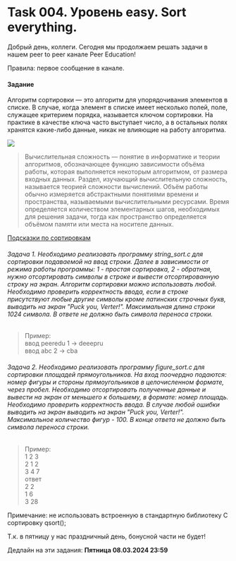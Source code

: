 # Task 004. Уровень easy. Sort everything.

Добрый день, коллеги. Сегодня мы продолжаем решать задачи в нашем peer to peer канале Peer Education!

Правила: первое сообщение в канале.

#### Задание
Алгоритм сортировки — это алгоритм для упорядочивания элементов в списке. В случае, когда элемент в списке имеет несколько полей, поле, служащее критерием порядка, называется ключом сортировки. На практике в качестве ключа часто выступает число, а в остальных полях хранятся какие-либо данные, никак не влияющие на работу алгоритма.

<image src="images/sort.gif">

> Вычислительная сложность — понятие в информатике и теории алгоритмов, обозначающее функцию зависимости объёма работы, которая выполняется некоторым алгоритмом, от размера входных данных. Раздел, изучающий вычислительную сложность, называется теорией сложности вычислений. Объём работы обычно измеряется абстрактными понятиями времени и пространства, называемыми вычислительными ресурсами. Время определяется количеством элементарных шагов, необходимых для решения задачи, тогда как пространство определяется объёмом памяти или места на носителе данных. 

[Подсказки по сортировкам](https://education.yandex.ru/journal/osnovnye-vidy-sortirovok-i-primery-ikh-realizatsii)

###### Задача 1. Необходимо реализовать программу string_sort.c для сортировки подаваемой на ввод строки. Далее в зависимости от режима работы программы: 1 - простая сортировка, 2 - обратная, нужно отсортировать символы в строке и вывести отсортированную строку на экран. Алгоритм сортировки можно использовать любой. Необходимо проверить корректность ввода, если в строке присутствуют любые другие символы кроме латинских строчных букв, выводить на экран "Puck you, Verter!". Максимальная длина строки 1024 символа. В ответе не должно быть символа переноса строки.

> Пример: \
> ввод peeredu 1 -> deeepru \
> ввод abc 2 -> cba

###### Задача 2. Необходимо реализовать программу figure_sort.c для сортировки площадей прямоугольников. На вход поочердно подаются: номер фигуры и стороны прямоугольников в целочисленном формате, через пробел. Необходимо отсортировать полученные данные и вывести на экран от меньшего к большему, в формате: номер площадь. Необходимо проверить корректность ввода. В случае любой ошибки выводить на экран выводить на экран "Puck you, Verter!". Максимальное количество фигур - 100. В конце ответа не должно быть символа переноса строки. 

> Пример: \
> 1 2 3 \
> 2 1 2 \
3 4 7 \
ответ \
2 2 \
1 6 \
3 28

Примечание: не использовать встроенную в стандартную библиотеку C сортировку qsort();

Т.к. в пятницу у нас праздничный день, бонусной части не будет!

Дедлайн на эти задания: **Пятница 08.03.2024 23:59**
